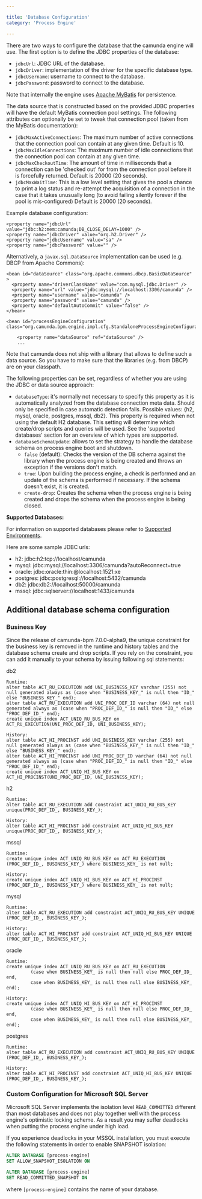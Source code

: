 ```yaml
---

title: 'Database Configuration'
category: 'Process Engine'

---
```


There are two ways to configure the database that the camunda engine will use. The first option is to define the JDBC properties of the database:

* `jdbcUrl`: JDBC URL of the database.
* `jdbcDriver`: implementation of the driver for the specific database type.
* `jdbcUsername`: username to connect to the database.
* `jdbcPassword`: password to connect to the database.

Note that internally the engine uses <a href="http://www.mybatis.org/">Apache MyBatis</a> for persistence.

The data source that is constructed based on the provided JDBC properties will have the default MyBatis connection pool settings. The following attributes can optionally be set to tweak that connection pool (taken from the MyBatis documentation):

* `jdbcMaxActiveConnections`: The maximum number of active connections that the connection pool can contain at any given time. Default is 10.
* `jdbcMaxIdleConnections`: The maximum number of idle connections that the connection pool can contain at any given time.
* `jdbcMaxCheckoutTime`: The amount of time in milliseconds that a connection can be 'checked out' for from the connection pool before it is forcefully returned. Default is 20000 (20 seconds).
* `jdbcMaxWaitTime`: This is a low level setting that gives the pool a chance to print a log status and re-attempt the acquisition of a connection in the case that it takes unusually long (to avoid failing silently forever if the pool is mis-configured) Default is 20000 (20 seconds).

Example database configuration:

    <property name="jdbcUrl" value="jdbc:h2:mem:camunda;DB_CLOSE_DELAY=1000" />
    <property name="jdbcDriver" value="org.h2.Driver" />
    <property name="jdbcUsername" value="sa" />
    <property name="jdbcPassword" value="" />

Alternatively, a `javax.sql.DataSource` implementation can be used (e.g. DBCP from Apache Commons):

    <bean id="dataSource" class="org.apache.commons.dbcp.BasicDataSource" >
      <property name="driverClassName" value="com.mysql.jdbc.Driver" />
      <property name="url" value="jdbc:mysql://localhost:3306/camunda" />
      <property name="username" value="camunda" />
      <property name="password" value="camunda" />
      <property name="defaultAutoCommit" value="false" />
    </bean>

    <bean id="processEngineConfiguration" class="org.camunda.bpm.engine.impl.cfg.StandaloneProcessEngineConfiguration">

        <property name="dataSource" ref="dataSource" />
        ...

Note that camunda does not ship with a library that allows to define such a data source. So you have to make sure that the libraries (e.g. from DBCP) are on your classpath.

The following properties can be set, regardless of whether you are using the JDBC or data source approach:

* `databaseType`: it's normally not necessary to specify this property as it is automatically analyzed from the database connection meta data. Should only be specified in case automatic detection fails. Possible values: {h2, mysql, oracle, postgres, mssql, db2}. This property is required when not using the default H2 database. This setting will determine which create/drop scripts and queries will be used. See the 'supported databases' section for an overview of which types are supported.</li>
* `databaseSchemaUpdate`: allows to set the strategy to handle the database schema on process engine boot and shutdown.
  * `false` (default): Checks the version of the DB schema against the library when the process engine is being created and throws an exception if the versions don't match.
  * `true`: Upon building the process engine, a check is performed and an update of the schema is performed if necessary. If the schema doesn't exist, it is created.
  * `create-drop`: Creates the schema when the process engine is being created and drops the schema when the process engine is being closed.

<div class="alert alert-warning">
  <strong>Supported Databases: </strong>
  <p>For information on supported databases please refer to <a href="ref:#introduction-supported-environments">Supported Environments</a>.</p>
</div>

Here are some sample JDBC urls:

* h2: jdbc:h2:tcp://localhost/camunda
* mysql: jdbc:mysql://localhost:3306/camunda?autoReconnect=true
* oracle: jdbc:oracle:thin:@localhost:1521:xe
* postgres: jdbc:postgresql://localhost:5432/camunda
* db2: jdbc:db2://localhost:50000/camunda
* mssql: jdbc:sqlserver://localhost:1433/camunda

## Additional database schema configuration

### Business Key

Since the release of camunda-bpm 7.0.0-alpha9, the unique constraint for the business key is removed in the runtime and history tables and the database schema create and drop scripts.
If you rely on the constraint, you can add it manually to your schema by issuing following sql statements:

  db2

    Runtime:
    alter table ACT_RU_EXECUTION add UNI_BUSINESS_KEY varchar (255) not null generated always as (case when "BUSINESS_KEY_" is null then "ID_" else "BUSINESS_KEY_" end);
    alter table ACT_RU_EXECUTION add UNI_PROC_DEF_ID varchar (64) not null generated always as (case when "PROC_DEF_ID_" is null then "ID_" else "PROC_DEF_ID_" end);
    create unique index ACT_UNIQ_RU_BUS_KEY on ACT_RU_EXECUTION(UNI_PROC_DEF_ID, UNI_BUSINESS_KEY);

    History:
    alter table ACT_HI_PROCINST add UNI_BUSINESS_KEY varchar (255) not null generated always as (case when "BUSINESS_KEY_" is null then "ID_" else "BUSINESS_KEY_" end);
    alter table ACT_HI_PROCINST add UNI_PROC_DEF_ID varchar (64) not null generated always as (case when "PROC_DEF_ID_" is null then "ID_" else "PROC_DEF_ID_" end);
    create unique index ACT_UNIQ_HI_BUS_KEY on ACT_HI_PROCINST(UNI_PROC_DEF_ID, UNI_BUSINESS_KEY);

  h2

    Runtime:
    alter table ACT_RU_EXECUTION add constraint ACT_UNIQ_RU_BUS_KEY unique(PROC_DEF_ID_, BUSINESS_KEY_);

    History:
    alter table ACT_HI_PROCINST add constraint ACT_UNIQ_HI_BUS_KEY unique(PROC_DEF_ID_, BUSINESS_KEY_);

  mssql

    Runtime:
    create unique index ACT_UNIQ_RU_BUS_KEY on ACT_RU_EXECUTION (PROC_DEF_ID_, BUSINESS_KEY_) where BUSINESS_KEY_ is not null;

    History:
    create unique index ACT_UNIQ_HI_BUS_KEY on ACT_HI_PROCINST (PROC_DEF_ID_, BUSINESS_KEY_) where BUSINESS_KEY_ is not null;

  mysql

    Runtime:
    alter table ACT_RU_EXECUTION add constraint ACT_UNIQ_RU_BUS_KEY UNIQUE (PROC_DEF_ID_, BUSINESS_KEY_);

    History:
    alter table ACT_HI_PROCINST add constraint ACT_UNIQ_HI_BUS_KEY UNIQUE (PROC_DEF_ID_, BUSINESS_KEY_);

  oracle

    Runtime:
    create unique index ACT_UNIQ_RU_BUS_KEY on ACT_RU_EXECUTION
             (case when BUSINESS_KEY_ is null then null else PROC_DEF_ID_ end,
             case when BUSINESS_KEY_ is null then null else BUSINESS_KEY_ end);

    History:
    create unique index ACT_UNIQ_HI_BUS_KEY on ACT_HI_PROCINST
             (case when BUSINESS_KEY_ is null then null else PROC_DEF_ID_ end,
             case when BUSINESS_KEY_ is null then null else BUSINESS_KEY_ end);

  postgres

    Runtime:
    alter table ACT_RU_EXECUTION add constraint ACT_UNIQ_RU_BUS_KEY UNIQUE (PROC_DEF_ID_, BUSINESS_KEY_);

    History:
    alter table ACT_HI_PROCINST add constraint ACT_UNIQ_HI_BUS_KEY UNIQUE (PROC_DEF_ID_, BUSINESS_KEY_);

### Custom Configuration for Microsoft SQL Server

Microsoft SQL Server implements the isolation level `READ_COMMITTED` different
than most databases and does not play together well with the process engine's
optimistic locking scheme. As a result you may suffer deadlocks when
putting the process engine under high load. 

If you experience deadlocks in your MSSQL installation, you must execute the
following statements in order to enable SNAPSHOT isolation:

```sql
ALTER DATABASE [process-engine]
SET ALLOW_SNAPSHOT_ISOLATION ON

ALTER DATABASE [process-engine]
SET READ_COMMITTED_SNAPSHOT ON
```

where `[process-engine]` contains the name of your database.
